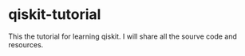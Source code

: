 # qiskit-tutorial
This the tutorial for learning qiskit. I will share all the sourve code and resources.
